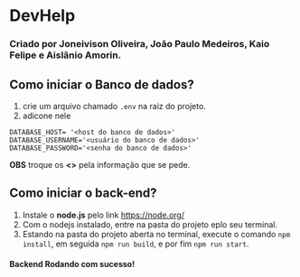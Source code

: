 # DevHelp

### Criado por Joneivison Oliveira, João Paulo Medeiros, Kaio Felipe e Aislânio Amorin.

## Como iniciar o Banco de dados?

1. crie um arquivo chamado ```.env``` na raiz do projeto.
2. adicone nele 
```
DATABASE_HOST= '<host do banco de dados>'
DATABASE_USERNAME='<usuário do banco de dados>'
DATABASE_PASSWORD='<senha do banco de dados>'
```
**OBS** troque os **<>** pela informação que se pede.

## Como iniciar o back-end?

1. Instale o **node.js** pelo link https://node.org/  
2. Com o nodejs instalado, entre na pasta do projeto eplo seu terminal.
3. Estando na pasta do projeto aberta no terminal, execute o comando ```npm install```, em seguida  ```npm run build```, e por fim ```npm run start```.
#### Backend Rodando com sucesso!
